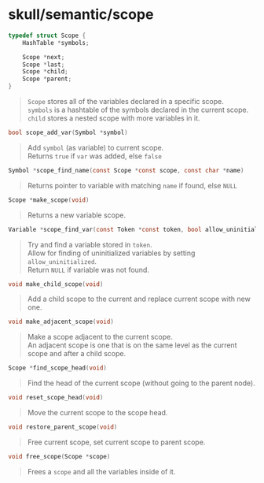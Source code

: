 # skull/semantic/scope

```c
typedef struct Scope {
	HashTable *symbols;

	Scope *next;
	Scope *last;
	Scope *child;
	Scope *parent;
}
```

> `Scope` stores all of the variables declared in a specific scope.
> \
> `symbols` is a hashtable of the symbols declared in the current scope.
> \
> `child` stores a nested scope with more variables in it.

```c
bool scope_add_var(Symbol *symbol)
```

> Add `symbol` (as variable) to current scope.
> \
> Returns `true` if `var` was added, else `false`

```c
Symbol *scope_find_name(const Scope *const scope, const char *name)
```

> Returns pointer to variable with matching `name` if found, else `NULL`

```c
Scope *make_scope(void)
```

> Returns a new variable scope.

```c
Variable *scope_find_var(const Token *const token, bool allow_uninitialized)
```

> Try and find a variable stored in `token`.
> \
> Allow for finding of uninitialized variables by setting `allow_uninitialized`.
> \
> Return `NULL` if variable was not found.

```c
void make_child_scope(void)
```

> Add a child scope to the current and replace current scope with new one.

```c
void make_adjacent_scope(void)
```

> Make a scope adjacent to the current scope.
> \
> An adjacent scope is one that is on the same level as the current scope and
> after a child scope.

```c
Scope *find_scope_head(void)
```

> Find the head of the current scope (without going to the parent node).

```c
void reset_scope_head(void)
```

> Move the current scope to the scope head.

```c
void restore_parent_scope(void)
```

> Free current scope, set current scope to parent scope.

```c
void free_scope(Scope *scope)
```

> Frees a `scope` and all the variables inside of it.

